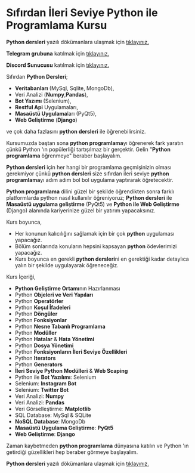 
# Sıfırdan İleri Seviye Python ile Programlama Kursu

**Python dersleri** yazılı dökümanlara ulaşmak için [tıklayınız.](https://sadikturan.com/python-dersleri)

**Telegram grubuna** katılmak için [tıklayınız.](https://t.me/joinchat/PmV2Xhw1ZaeIq9EINxJNvg)

**Discord Sunucusu** katılmak için [tıklayınız.](https://discord.com/invite/rANTmRzuHZ)

Sıfırdan **Python Dersleri**;

- **Veritabanları** (MySql, Sqlite, MongoDb), 
- Veri Analizi (**Numpy**,**Pandas**), 
- **Bot Yazımı** (Selenium), 
- **Restful Api** Uygulamaları,
- **Masaüstü Uygulama**ları (PyQt5), 
- **Web Geliştirme** (**Django**) 

ve çok daha fazlasını **python dersleri** ile öğrenebilirsiniz.

Kursumuzda baştan sona **python programlama**yı öğrenerek fark yaratın çünkü Python 'ın popülerliği tartışılmaz bir gerçektir. Gelin "**Python programlama** öğrenmeye" beraber başlayalım.

**Python dersleri** için her hangi bir programlama geçmişinizin olması gerekmiyor çünkü **python dersleri** size sıfırdan ileri seviye **python programlama**yı adım adım bol bol uygulama yaptırarak öğretecektir.

**Python programlama** dilini güzel bir şekilde öğrendikten sonra farklı platformlarda python nasıl kullanılır öğreniyoruz; **Python dersleri** ile **Masaüstü uygulama geliştirme** (PyQt5) ve **Python ile Web Geliştirme** (Django) alanında kariyerinize güzel bir yatırım yapacaksınız.

Kurs boyunca,

- Her konunun kalıcılığını sağlamak için bir çok **python** uygulaması yapacağız.
- Bölüm sonlarında konuların hepsini kapsayan **python** ödevlerimizi yapacağız.
- Kurs boyunca en gerekli **python dersleri**ni en gerektiği kadar detaylıca yalın bir şekilde uygulayarak öğreneceğiz. 

Kurs İçeriği,

- **Python Geliştirme Ortamı**nın Hazırlanması
- Python **Objeleri ve Veri Yapıları**
- Python **Operatörler**
- Python **Koşul İfadeleri**
- Python **Döngüler**
- Python **Fonksiyonlar**
- Python **Nesne Tabanlı Programlama**
- Python **Modüller**
- Python **Hatalar** & **Hata Yönetimi**
- Python **Dosya Yönetimi**
- Python **Fonksiyonların İleri Seviye Özellikleri**
- Python **Iterators**
- Python **Generators**
- **İleri Seviye Python Modülleri**  & **Web Scaping**
- Python ile **Bot Yazılımı**: Selenium
- Selenium: **Instagram Bot**
- Selenium: **Twitter Bot**
- Veri Analizi: **Numpy**
- Veri Analizi: **Pandas**
- Veri Görselleştirme: **Matplotlib**
- SQL Database: MySql & SQLite
- **NoSQL Database**: MongoDb
- **Masaüstü Uygulama Geliştirme**: **PyQt5**
- **Web Geliştirme**: **Django**

Zaman kaybetmeden **python programlama** dünyasına katılın ve Python 'ın getirdiği güzellikleri hep beraber görmeye başlayalım.

**Python dersleri** yazılı dökümanlara ulaşmak için [tıklayınız.](https://sadikturan.com/python-dersleri)
